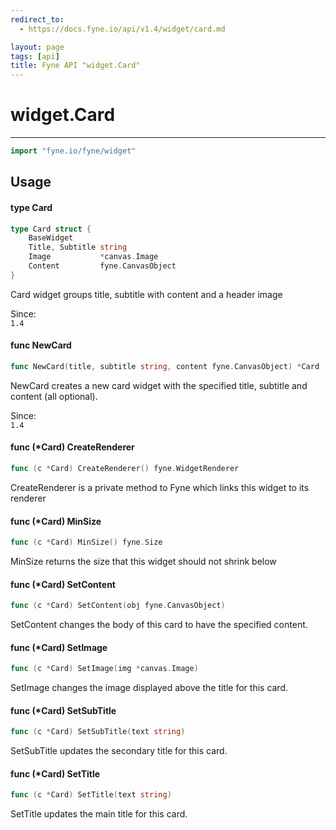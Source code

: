 ```yaml
---
redirect_to:
  - https://docs.fyne.io/api/v1.4/widget/card.md

layout: page
tags: [api]
title: Fyne API "widget.Card"
---
```



# widget.Card
---
```go
import "fyne.io/fyne/widget"
```

## Usage

#### type Card

```go
type Card struct {
	BaseWidget
	Title, Subtitle string
	Image           *canvas.Image
	Content         fyne.CanvasObject
}
```

Card widget groups title, subtitle with content and a header image


<div class="since">Since: <code>
1.4</code></div>

#### func  NewCard

```go
func NewCard(title, subtitle string, content fyne.CanvasObject) *Card
```
NewCard creates a new card widget with the specified title, subtitle and content (all optional).


<div class="since">Since: <code>
1.4</code></div>

#### func (*Card) CreateRenderer

```go
func (c *Card) CreateRenderer() fyne.WidgetRenderer
```
CreateRenderer is a private method to Fyne which links this widget to its renderer

#### func (*Card) MinSize

```go
func (c *Card) MinSize() fyne.Size
```
MinSize returns the size that this widget should not shrink below

#### func (*Card) SetContent

```go
func (c *Card) SetContent(obj fyne.CanvasObject)
```
SetContent changes the body of this card to have the specified content.

#### func (*Card) SetImage

```go
func (c *Card) SetImage(img *canvas.Image)
```
SetImage changes the image displayed above the title for this card.

#### func (*Card) SetSubTitle

```go
func (c *Card) SetSubTitle(text string)
```
SetSubTitle updates the secondary title for this card.

#### func (*Card) SetTitle

```go
func (c *Card) SetTitle(text string)
```
SetTitle updates the main title for this card.
